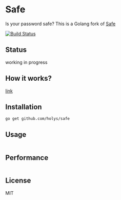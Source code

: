 # Safe

Is your password safe? This is a Golang fork of [Safe](https://github.com/lepture/safe)

[![Build Status](https://travis-ci.org/holys/safe.svg)](https://travis-ci.org/holys/safe)


## Status

working in progress

## How it works?

[link](https://github.com/lepture/safe#how-it-works)

## Installation 

```
go get github.com/holys/safe
```


## Usage 

```

```



## Performance

```
```


## License

MIT




